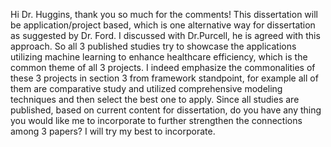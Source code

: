 Hi Dr. Huggins, thank you so much for the comments! This dissertation will be application/project based, which is one alternative way for dissertation as suggested by Dr. Ford. I discussed with Dr.Purcell, he is agreed with this approach. So all 3 published studies try to showcase the applications utilizing machine learning to enhance healthcare efficiency, which is the common theme of all 3 projects. I indeed emphasize the commonalities of these 3 projects in section 3 from framework standpoint, for example all of them are comparative study and utilized comprehensive modeling techniques and then select the best one to apply. Since all studies are published, based on current content for dissertation, do you have any thing you would like me to incorporate to further strengthen the connections among 3 papers? I will try my best to incorporate.
